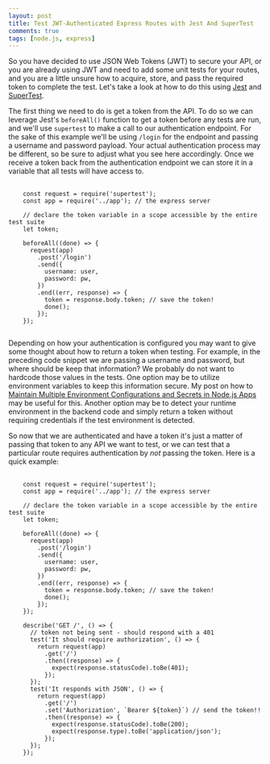 ```yaml
---
layout: post
title: Test JWT-Authenticated Express Routes with Jest And SuperTest
comments: true
tags: [node.js, express]
---
```


So you have decided to use JSON Web Tokens (JWT) to secure your API, or you are already using JWT and need to add some unit tests for your routes, and you are a little unsure how to acquire, store, and pass the required token to complete the test. Let's take a look at how to do this using [Jest](https://facebook.github.io/jest/) and [SuperTest](https://www.npmjs.com/package/supertest).

The first thing we need to do is get a token from the API. To do so we can leverage Jest's `beforeAll()` function to get a token before any tests are run, and we'll use `supertest` to make a call to our authentication endpoint. For the sake of this example we'll be using `/login` for the endpoint and passing a username and password payload. Your actual authentication process may be different, so be sure to adjust what you see here accordingly. Once we receive a token back from the authentication endpoint we can store it in a variable that all tests will have access to.

<pre class="prettyprint">
  <code class="lang-js">
    const request = require('supertest');
    const app = require('../app'); // the express server

    // declare the token variable in a scope accessible by the entire test suite
    let token;

    beforeAll((done) => {
      request(app)
        .post('/login')
        .send({
          username: user,
          password: pw,
        })
        .end((err, response) => {
          token = response.body.token; // save the token!
          done();
        });
    });
  </code>
</pre>

Depending on how your authentication is configured you may want to give some thought about how to return a token when testing. For example, in the preceding code snippet we are passing a username and password, but where should be keep that information? We probably do not want to hardcode those values in the tests. One option may be to utilize environment variables to keep this information secure. My post on how to [Maintain Multiple Environment Configurations and Secrets in Node.js Apps](https://blog.stvmlbrn.com/2018/01/13/maintain-multiple-configurations-and-secrets-in-node-apps.html) may be useful for this. Another option may be to detect your runtime environment in the backend code and simply return a token without requiring credentials if the test environment is detected.

So now that we are authenticated and have a token it's just a matter of passing that token to any API we want to test, or we can test that a particular route requires authentication by *not* passing the token. Here is a quick example:

<pre class="prettyprint">
  <code class="lang-js">
    const request = require('supertest');
    const app = require('../app'); // the express server

    // declare the token variable in a scope accessible by the entire test suite
    let token;

    beforeAll((done) => {
      request(app)
        .post('/login')
        .send({
          username: user,
          password: pw,
        })
        .end((err, response) => {
          token = response.body.token; // save the token!
          done();
        });
    });

    describe('GET /', () => {
      // token not being sent - should respond with a 401
      test('It should require authorization', () => {
        return request(app)
          .get('/')
          .then((response) => {
            expect(response.statusCode).toBe(401);
          });
      });
      test('It responds with JSON', () => {
        return request(app)
          .get('/')
          .set('Authorization', `Bearer ${token}`) // send the token!!
          .then((response) => {
            expect(response.statusCode).toBe(200);
            expect(response.type).toBe('application/json');
          });
      });
    });
  </code>
</pre>


